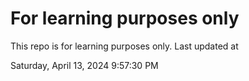 # For learning purposes only
This repo is for learning purposes only.
Last updated at

Saturday, April 13, 2024 9:57:30 PM

